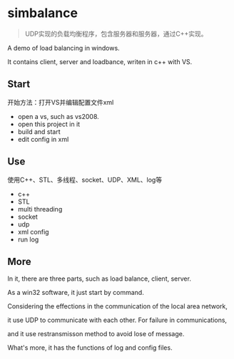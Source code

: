 # simbalance

> UDP实现的负载均衡程序，包含服务器和服务器，通过C++实现。

A demo of load balancing in windows.

It contains client, server and loadbance, writen in c++ with VS.


## Start

开始方法：打开VS并编辑配置文件xml

*  open a vs, such as vs2008.
*  open this project in it
*  build and start
*  edit config in xml

## Use

使用C++、STL、多线程、socket、UDP、XML、log等

*  c++
*  STL
*  multi threading
*  socket
*  udp
*  xml config
*  run log


## More

  In it, there are three parts, such as load balance, client, server. 
  
  As a win32 software, it just start by command.

  Considering the effections in the communication of the local area network, 
  
  it use UDP to communicate with each other. For failure in communications, 
  
  and it use restransmisson method to avoid lose of message.

  What's more, it has the functions of log and config files.
